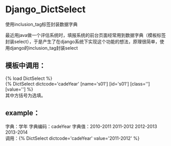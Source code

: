 # Django_DictSelect
使用inclusion_tag标签封装数据字典<br>

最近用java做一个评估系统时，填报系统的前台页面经常用到数据字典（模板标签封装select），于是产生了在django系统下实现这个功能的想法，原理很简单，使用django的inclusion_tag封装select


模板中调用：
---
{% load DictSelect %}<br>
{% DictSelect dictcode='cadeYear' [name='s01'] [id='s01'] [class=''] [value=''] %}<br>
其中方括号为选填。

example：
---
字典：学年 字典编码：cadeYear 字典值：2010-2011 2011-2012 2012-2013 2013-2014 <br>
调用：{% DictSelect dictcode='cadeYear' value='2011-2012' %}<br>
